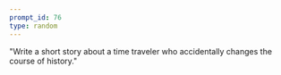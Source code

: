 ```yaml
---
prompt_id: 76
type: random
---
```


"Write a short story about a time traveler who accidentally changes the course of history."
